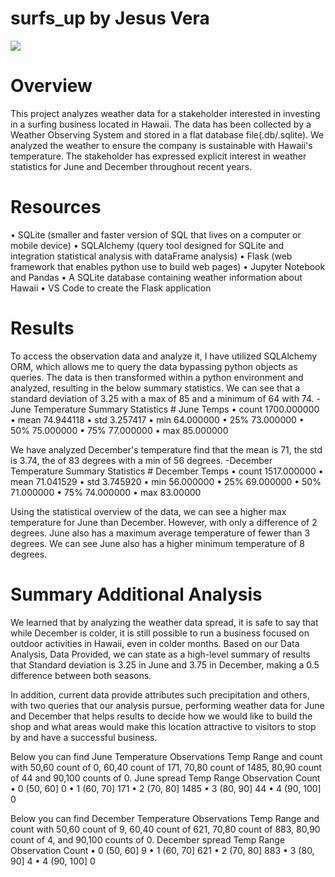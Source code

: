 # surfs_up by Jesus Vera
![](Images/Surfing)

# Overview
This project analyzes weather data for a stakeholder interested in investing in a surfing business located in Hawaii. The data has been collected by a Weather Observing System and stored in a flat database file(.db/.sqlite). We analyzed the weather to ensure the company is sustainable with Hawaii's temperature. The stakeholder has expressed explicit interest in weather statistics for June and December throughout recent years.

# Resources
•	SQLite (smaller and faster version of SQL that lives on a computer or mobile device)
•	SQLAlchemy (query tool designed for SQLite and integration statistical analysis with dataFrame analysis)
•	Flask (web framework that enables python use to build web pages)
•	Jupyter Notebook and Pandas
•	A SQLite database containing weather information about Hawaii
•	VS Code to create the Flask application


# Results
To access the observation data and analyze it, I have utilized SQLAlchemy ORM, which allows me to query the data bypassing python objects as queries. The data is then transformed within a python environment and analyzed, resulting in the below summary statistics.
We can see that a standard deviation of 3.25 with a max of 85 and a minimum of 64 with 74. 
-June Temperature Summary Statistics 
        # June Temps
•	count 1700.000000
•	mean 74.944118
•	std	3.257417
•	min	64.000000
•	25%	73.000000
•	50%	75.000000
•	75%	77.000000
•	max	85.000000


We have analyzed December's temperature find that the mean is 71, the std is 3.74, the of 83 degrees with a min of 56 degrees. 
   -December Temperature Summary Statistics
    # December Temps
•	count 1517.000000
•	mean 71.041529
•	std	3.745920
•	min	56.000000
•	25%	69.000000
•	50%	71.000000
•	75%	74.000000
•	max	83.00000


Using the statistical overview of the data, we can see a higher max temperature for June than December. However, with only a difference of 2 degrees.
June also has a maximum average temperature of fewer than 3 degrees. We can see June also has a higher minimum temperature of 8 degrees.

# Summary Additional Analysis
We learned that by analyzing the weather data spread, it is safe to say that while December is colder, it is still possible to run a business focused on outdoor activities in Hawaii, even in colder months.
Based on our Data Analysis, Data Provided, we can state as a high-level summary of results that Standard deviation is 3.25 in June and 3.75 in December, making a 0.5 difference between both seasons.

In addition, current data provide attributes such precipitation and others, with two queries that our analysis pursue, performing weather data for June and December that helps results to decide how we would like to build the shop and what areas would make this location attractive to visitors to stop by and have a successful business.
        
 Below you can find June Temperature Observations Temp Range and count with 50,60 count of 0, 60,40 count of 171,  70,80 count of 1485, 80,90 count of 44 and 90,100 counts of 0.
    June spread	
    Temp Range Observation Count
•	0	(50, 60]	0
•	1	(60, 70]	171
•	2	(70, 80]	1485
•	3	(80, 90]	44
•	4	(90, 100] 0

Below you can find December Temperature Observations Temp Range and count with 50,60 count of 9, 60,40 count of 621,  70,80 count of 883, 80,90 count of 4, and 90,100 counts of 0.
        December spread
        Temp Range Observation Count
•	0	(50, 60]	9
•	1	(60, 70]	621
•	2	(70, 80]	883
•	3	(80, 90]	4
•	4	(90, 100]	0

